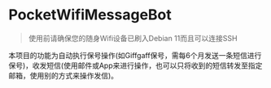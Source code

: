 # PocketWifiMessageBot
> 使用前请确保您的随身Wifi设备已刷入Debian 11而且可以连接SSH<br>

本项目的功能为自动执行保号操作(如Giffgaff保号，需每6个月发送一条短信进行保号)，收发短信(使用邮件或App来进行操作，也可以只将收到的短信转发至指定邮箱，使用别的方式来操作发信)。
